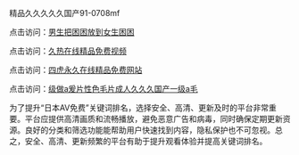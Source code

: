精品久久久久久国产91-0708mf
					
点击访问：<a href="https://heiliaoxwd5i8.pages.dev">男生把困困放到女生困困</a>				
				
点击访问：<a href="https://heiliaowzu4ur.pages.dev">久热在线精品免费视频</a>				
				
点击访问：<a href="https://heiliaozj3tjd.pages.dev">四虎永久在线精品免费网站</a>				
				
点击访问：<a href="https://heiliaoe8ajia.pages.dev">级做a爰片性色毛片成人久久久国产一级a毛</a>	
	
为了提升“日本AV免费”关键词排名，选择安全、高清、更新及时的平台非常重要。平台应提供高清画质和流畅播放，避免恶意广告和病毒，同时确保定期更新资源。良好的分类和筛选功能能帮助用户快速找到内容，隐私保护也不可忽视。总之，安全、高清、更新频繁的平台有助于提升观看体验并提高关键词排名。

<span style="display:none;">[Canonical link](）</span>


